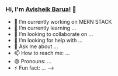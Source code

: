  ### Hi, I'm [Avisheik Barua!](https://avisheik-barua.netlify.app/) 👋



- 🔭 I’m currently working on MERN STACK
- 🌱 I’m currently learning ...
- 👯 I’m looking to collaborate on ...
- 🤔 I’m looking for help with ...
- 💬 Ask me about ...
- 📫 How to reach me: ...
- 😄 Pronouns: ...
- ⚡ Fun fact: ...
-->
